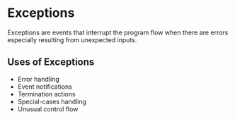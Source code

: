 # Exceptions

Exceptions are events that interrupt the program flow when there are errors especially resulting from unexpected inputs.

## Uses of Exceptions
- Error handling
- Event notifications
- Termination actions
- Special-cases handling
- Unusual control flow